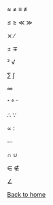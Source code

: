 ≈ ≠ ≡ ≢

≤ ≥ ≪ ≫

⨯ ∕

± ∓

² √

∑ ∫

∞

⁺ ° ⁻

∴ ∵

∝ ∶

⋯

∩ ∪

∈ ∉

∠

[Back to home](https://laurahannah44.github.io/)
